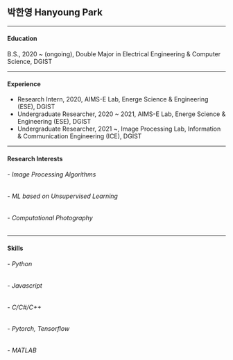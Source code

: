 ## 박한영 Hanyoung Park
___
#### Education
B.S., 2020 ~ (ongoing), Double Major in Electrical Engineering & Computer Science, DGIST
___
#### Experience
- Research Intern, 2020, AIMS-E Lab, Energe Science & Engineering (ESE), DGIST
- Undergraduate Researcher, 2020 ~ 2021, AIMS-E Lab, Energe Science & Engineering (ESE), DGIST
- Undergraduate Researcher, 2021 ~, Image Processing Lab, Information & Communication Engineering (ICE), DGIST
___
#### Research Interests
###### - Image Processing Algorithms
###### - ML based on Unsupervised Learning
###### - Computational Photography
___
#### Skills
###### - Python
###### - Javascript
###### - C/C#/C++
###### - Pytorch, Tensorflow
###### - MATLAB

<!--
**Hanyoung-Park/Hanyoung-Park** is a ✨ _special_ ✨ repository because its `README.md` (this file) appears on your GitHub profile.

Here are some ideas to get you started:

- 🔭 I’m currently working on ...
- 🌱 I’m currently learning ...
- 👯 I’m looking to collaborate on ...
- 🤔 I’m looking for help with ...
- 💬 Ask me about ...
- 📫 How to reach me: ...
- 😄 Pronouns: ...
- ⚡ Fun fact: ...
-->
